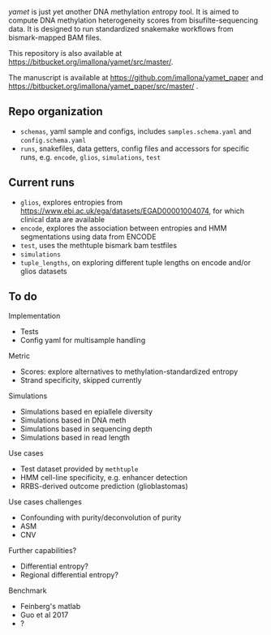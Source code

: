 *yamet* is just *y*et *a*nother DNA *m*ethylation *e*ntropy *t*ool. It is aimed to compute DNA methylation heterogeneity scores from bisufilte-sequencing data. It is designed to run standardized snakemake workflows from bismark-mapped BAM files.

This repository is also available at https://bitbucket.org/imallona/yamet/src/master/.

The manuscript is available at https://github.com/imallona/yamet_paper and https://bitbucket.org/imallona/yamet_paper/src/master/ .

## Repo organization

- `schemas`, yaml sample and configs, includes `samples.schema.yaml` and `config.schema.yaml`
- `runs`,  snakefiles, data getters, config files and accessors for specific runs, e.g. `encode`, `glios`, `simulations`, `test`

## Current runs

- `glios`, explores entropies from https://www.ebi.ac.uk/ega/datasets/EGAD00001004074, for which clinical data are available
- `encode`, explores the association between entropies and HMM segmentations using data from ENCODE
- `test`, uses the methtuple bismark bam testfiles
- `simulations`
- `tuple_lengths`, on exploring different tuple lengths on encode and/or glios datasets

## To do

Implementation

- Tests
- Config yaml for multisample handling

Metric

- Scores: explore alternatives to methylation-standardized entropy
- Strand specificity, skipped currently

Simulations

- Simulations based en epiallele diversity
- Simulations based in DNA meth
- Simulations based in sequencing depth
- Simulations based in read length

Use cases

- Test dataset provided by `methtuple`
- HMM cell-line specificity, e.g. enhancer detection
- RRBS-derived outcome prediction (glioblastomas)

Use cases challenges

- Confounding with purity/deconvolution of purity
- ASM
- CNV

Further capabilities?

- Differential entropy?
- Regional differential entropy?

Benchmark

- Feinberg's matlab
- Guo et al 2017
- ?
